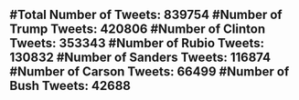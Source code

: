 #Total Number of Tweets: 839754 
#Number of Trump Tweets: 420806
#Number of Clinton Tweets: 353343
#Number of Rubio Tweets: 130832
#Number of Sanders Tweets: 116874
#Number of Carson Tweets: 66499
#Number of Bush Tweets: 42688
---
